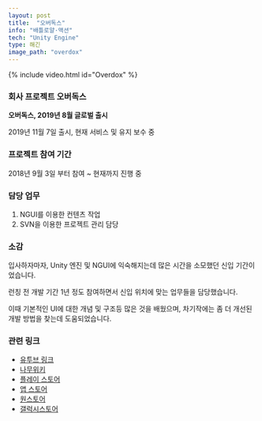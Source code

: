 ```yaml
---
layout: post
title:  "오버독스"
info: "배틀로얄·액션"
tech: "Unity Engine"
type: 해긴
image_path: "overdox"
---
```


{% include video.html id="Overdox" %}

### 회사 프로젝트 오버독스
**오버독스, 2019년 8월 글로벌 출시**

2019년 11월 7일 출시, 현재 서비스 및 유지 보수 중



### 프로젝트 참여 기간
2018년 9월 3일 부터 참여 ~ 현재까지 진행 중



### 담당 업무
1. NGUI를 이용한 컨텐츠 작업
2. SVN을 이용한 프로젝트 관리 담당



### 소감
입사하자마자, Unity 엔진 및 NGUI에 익숙해지는데 많은 시간을 소모했던 신입 기간이었습니다. 

런칭 전 개발 기간 1년 정도 참여하면서 신입 위치에 맞는 업무들을 담당했습니다.

이때 기본적인 UI에 대한 개념 및 구조등 많은 것을 배웠으며, 차기작에는 좀 더 개선된 개발 방법을 찾는데 도움되었습니다.



### 관련 링크
* [유투브 링크](https://www.youtube.com/results?search_query=%EC%98%A4%EB%B2%84%EB%8F%85%EC%8A%A4)
* [나무위키](https://namu.wiki/w/%EC%98%A4%EB%B2%84%EB%8F%85%EC%8A%A4)
* [플레이 스토어](https://play.google.com/store/apps/details?id=com.haegin.overdox&hl=ko&gl=US)
* [앱 스토어](https://apps.apple.com/kr/app/%EC%98%A4%EB%B2%84%EB%8F%85%EC%8A%A4/id1455811990)
* [원스토어](https://m.onestore.co.kr/mobilepoc/apps/appsDetail.omp?prodId=0000743802)
* [갤럭시스토어](https://galaxystore.samsung.com/detail/com.haegin.overdox.galaxystore?langCd=ko)